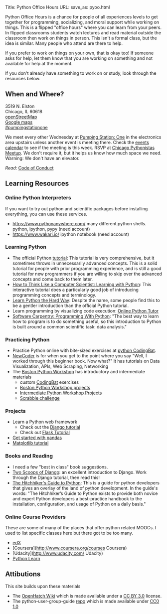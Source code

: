 Title: Python Office Hours
URL:
save_as: pyoo.html


Python Office Hours is a chance for people of all experiences levels to get
together for programming, socializing, and moral support while working on
things. This is a flipped "office hours" where you can learn from your peers.
In flipped classrooms students watch lectures and read material outside the
classroom then work on things in person. This isn't a formal class, but the
idea is similar. Many people who attend are there to help.

If you prefer to work on things on your own, that is okay too! If someone asks
for help, let them know that you are working on something and not available for
help at the moment.

If you don't already have something to work on or study, look through the resources below.

## When and Where?

3519 N. Elston  
Chicago, IL 60618  
[openStreetMap](http://www.openstreetmap.org/way/163906604)  
[Google maps](https://www.google.com/maps/preview?q=3519+N+Elston+Ave,+Chicago,+IL&hl=en&sll=41.92384,-87.67787&sspn=0.01298,0.016286&oq=3519&hnear=3519+N+Elston+Ave,+Chicago,+Illinois+60618&t=m&z=17&source=newuser-ws)  
[#pumpingstationone](https://kiwiirc.com/client/irc.freenode.net/?nick=pyoo|?#pumpingstationone)  


We meet every other Wednesday at [Pumping Station: One](http://pumpingstationone.org/) in
the electronics area upstairs unless another event is meeting there. Check
the [events calendar](http://pumpingstationone.org/events/) to see if the meeting is this
week. RSVP at [Chicago Pythonistas Meetup](http://www.meetup.com/ChicagoPythonistas/).
We don't require it, but it helps us know how much space we need. Warning: We don't have an elevator.

_Read_: [Code of Conduct]({filename}./code.md)

## Learning Resources

### Online Python Interpreters

If you want to try out python and scientific packages before installing
everything, you can use these services.

* https://www.pythonanywhere.com/ many different python shells. python, ipython, pypy (need account)
* https://www.wakari.io/ ipython notebook (need account)


### Learning Python

* The official Python [tutorial](http://docs.python.org/tutorial/): This
  tutorial is very comprehensive, but it sometimes throws in unnecessarily
  advanced concepts. This is a solid tutorial for people with prior programming
  experience, and is still a good tutorial for new programmers if you are willing
  to skip over the advanced concepts and come back to them later.
* [How to Think Like a Computer Scientist: Learning with
  Python](http://interactivepython.org/runestone/static/thinkcspy/index.html):
  This interactive tutorial does a particularly good job of introducing
  programming concepts and terminology.
* [Learn Python the Hard Way](http://learnpythonthehardway.org/book): Despite
  the name, some people find this to be a gentler introduction than the
  official Python tutorial.
* Learn programming by visualizing code execution: [Online Python Tutor](http://www.pythontutor.com/)
* [Software Carpentry: Programming With Python](http://software-carpentry.org/v5/novice/python/index.html):
  "The best way to learn how to program is to do something useful, so this
  introduction to Python is built around a common scientific task: data
  analysis."


### Practicing Python

* Practice Python online with bite-sized exercises at [python CodingBat](http://codingbat.com/python).
* [NewCoder](http://newcoder.io/) is for when you get to the point where you
  say "Well, I worked through this beginner book. Now what?" It has tutorials
  on Data Visualization, APIs, Web Scraping, Networking
* The [Boston Python Workshop](http://bostonpythonworkshop.com/) has introductory and intermediate materials
    * custom [CodingBat](http://openhatch.org/wiki/CodingBat) exercises
    * [Boston Python Workshop projects](https://openhatch.org/wiki/Boston_Python_Workshop_6/Saturday_projects)
    * [Intermediate Python Workshop Projects](http://bit.ly/intermediate-python-projects)
    * [Scrabble challenge](https://openhatch.org/wiki/Scrabble_challenge)

### Projects

* Learn a Python web framework
    * Check out the [Django tutorial](https://docs.djangoproject.com/en/1.6/intro/tutorial01/)
    * Check out [Flask Tutorial](http://flask.pocoo.org/docs/tutorial/#tutorial)
* [Get started with pandas](http://pandas.pydata.org/pandas-docs/stable/10min.html)
* [Matplotlib tutorial](http://matplotlib.sourceforge.net/users/pyplot_tutorial.html)

### Books and Reading

* I need a few "best in class" book suggestions.
* [Two Scoops of Django](http://twoscoopspress.org/collections/everything): an excellent introduction to
  Django. Work through the Django tutorial, then read this!
* [The Hitchhiker's Guide to
  Python](http://python-guide.readthedocs.org/en/latest/): This is a guide for
  python developers that gives an overlay of the land of python development. In
  the guide's words: "The Hitchhiker’s Guide to Python exists to provide both
  novice and expert Python developers a best-practice handbook to the
  installation, configuration, and usage of Python on a daily basis."

### Online Course Providers

These are some of many of the places that offer python related MOOCs. I used to list specific classes
here but there got to be too many.

* [edX](https://www.edx.org/)
* [Coursera](http://www.coursera.org/courses Coursera)
* [Udacity](http://www.udacity.com/ Udacity)
* [Python Learn](http://pythonlearn.com/)


## Attibutions

This site builds upon these materials

* The [OpenHatch Wiki](https://openhatch.org/wiki/Main_Page) which is made available under a [CC BY 3.0](http://creativecommons.org/licenses/by/3.0/) license.
* The python-user-group-guide [repo](https://github.com/paulproteus/python-user-group-guide) which is made available under [CC0 1.0](http://creativecommons.org/publicdomain/zero/1.0/)
